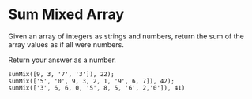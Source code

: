 # Sum Mixed Array

Given an array of integers as strings and numbers, return the sum of the array values as if all were numbers.

Return your answer as a number.

    sumMix([9, 3, '7', '3']), 22);
    sumMix(['5', '0', 9, 3, 2, 1, '9', 6, 7]), 42);
    sumMix(['3', 6, 6, 0, '5', 8, 5, '6', 2,'0']), 41)
